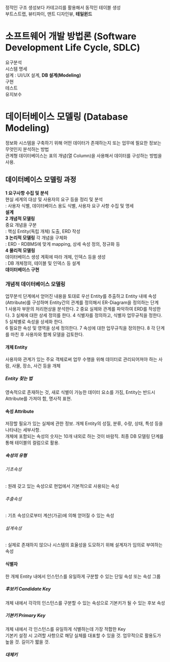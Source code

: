 정적인 구조 생성보다 카테고리를 활용해서 동적인 테이블 생성  
부트스트랩, 뷰티파이, 맨트 디자인뷰, **테일윈드**  
  
# 소프트웨어 개발 방법론 (Software Development Life Cycle, SDLC) 
요구분석  
시스템 명세  
설계 : UI/UX 설계, **DB 설계(Modeling)**  
구현  
테스트  
유지보수  
  
# 데이터베이스 모델링 (Database Modeling)
정보화 시스템을 구축하기 위해 어떤 데이터가 존재하는지 또는 업무에 필요한 정보는 무엇인지 분석하는 방법  
관계형 데이터베이스는 표의 개념(열 Column)을 사용해서 데이터를 구성하는 방법을 사용.  
  
## 데이터베이스 모델링 과정
**1 요구사항 수집 및 분석**  
현실 세계의 대상 및 사용자의 요구 등을 정리 및 분석  
: 사용자 식별, 데이터베이스 용도 식별, 사용자 요구 사항 수집 및 명세    
**설계**  
**2 개념적 모델링**   
중요 개념을 구분  
: 핵심 Entity(독립 개체) 도출, ERD 작성    
**3 논리적 모델링**
각 개념을 구체화  
: ERD - RDBMS에 맞게 mapping, 상세 속성 정의, 정규화 등  
**4 물리적 모델링**  
데이터베이스 생성 계획에 따라 개체, 인덱스 등을 생성  
: DB 개체정의, 테이블 및 인덱스 등 설계  
**데이터베이스 구현**  
   
### 개념적 데이터베이스 모델링
업무분석 단계에서 얻어진 내용을 토대로 우선 Entity를 추출하고 Entity 내에 속성(Attribute)를 구성하며 Entity간의 관계를 정의해서 ER-Diagram을 정의하는 단계  
1 사용자 부문의 처리현상을 분석한다.
2 중요 실체와 관계를 파악하여 ERD를 작성한다.
3 실체에 대한 상세 정의를 한다.
4 식별자를 정의하고, 식별자 업무규칙을 정한다.
5 실체별로 속성을 상세화 한다.  
6 필요한 속성 및 영역을 상세 정의한다.
7 속성에 대한 업무규칙을 정의한다.
8 각 단계를 마친 후 사용자와 함께 모델을 검토한다.
  
#### 개체 Entity
사용자와 관계가 있는 주요 객체로써 업무 수행을 위해 데이터로 관리되어져야 하는 사람, 사물, 장소, 사건 등을 개체
##### Entity 찾는 법
영속적으로 존재하는 것, 새로 식별이 가능한 데이터 요소를 가짐, Entity는 반드시 Attribute를 가져야 함, 명사적 표현.  

#### 속성 Attribute
저장할 필요가 있는 실체에 관한 정보. 개체 Entity의 성질, 분류, 수량, 상태, 특성 등을 나타내는 세부사항.  
개체에 포함되는 속성의 숫자는 10개 내외로 하는 것이 바람직. 최종 DB 모델링 단계를 통해 테이블의 컬럼으로 활용.  
##### 속성의 유형
###### 기초속성
: 원래 갖고 있는 속성으로 현업에서 기본적으로 사용되는 속성
###### 추출속성
: 기초 속성으로부터 계산(가공)에 의해 얻어질 수 있는 속성
###### 설계속성
: 실제로 존재하지 않으나 시스템의 효율성을 도모하기 위해 설계자가 임의로 부여하는 속성
  
#### 식별자
한 개체 Entity 내에서 인스턴스를 유일하게 구분할 수 있는 단일 속성 또는 속성 그룹   
##### 후보키 Candidate Key
개체 내에서 각각의 인스턴스를 구분할 수 있는 속성으로 기본키가 될 수 있는 후보 속성  
##### 기본키 Primary Key
개체 내에서 각 인스턴스를 유일하게 식별하는데 가장 적합한 Key  
기본키 설정 시 고려할 사항으로 해당 실체를 대표할 수 있을 것. 업무적으로 활용도가 높을 것. 길이가 짧을 것.  
##### 대체키 
